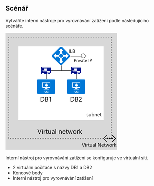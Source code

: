 ## <a name="scenario"></a>Scénář

Vytváříte interní nástroje pro vyrovnávání zatížení podle následujícího scénáře.

![POPISEK OBRÁZKU](./media/load-balancer-get-started-ilb-scenario-include/figure1.png)

Interní nástroj pro vyrovnávání zatížení se konfiguruje ve virtuální síti.

* 2 virtuální počítače s názvy DB1 a DB2
* Koncové body
* Interní nástroj pro vyrovnávání zatížení


<!--HONumber=Nov16_HO2-->


